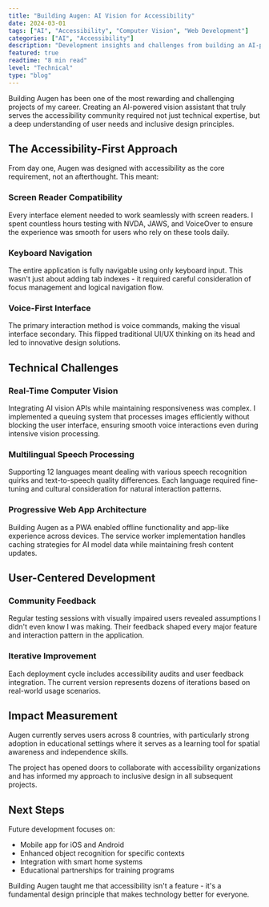 ```yaml
---
title: "Building Augen: AI Vision for Accessibility"
date: 2024-03-01
tags: ["AI", "Accessibility", "Computer Vision", "Web Development"]
categories: ["AI", "Accessibility"]
description: "Development insights and challenges from building an AI-powered vision assistant for accessibility"
featured: true
readtime: "8 min read"
level: "Technical"
type: "blog"
---
```


Building Augen has been one of the most rewarding and challenging projects of my career. Creating an AI-powered vision assistant that truly serves the accessibility community required not just technical expertise, but a deep understanding of user needs and inclusive design principles.

## The Accessibility-First Approach

From day one, Augen was designed with accessibility as the core requirement, not an afterthought. This meant:

### Screen Reader Compatibility
Every interface element needed to work seamlessly with screen readers. I spent countless hours testing with NVDA, JAWS, and VoiceOver to ensure the experience was smooth for users who rely on these tools daily.

### Keyboard Navigation
The entire application is fully navigable using only keyboard input. This wasn't just about adding tab indexes - it required careful consideration of focus management and logical navigation flow.

### Voice-First Interface
The primary interaction method is voice commands, making the visual interface secondary. This flipped traditional UI/UX thinking on its head and led to innovative design solutions.

## Technical Challenges

### Real-Time Computer Vision
Integrating AI vision APIs while maintaining responsiveness was complex. I implemented a queuing system that processes images efficiently without blocking the user interface, ensuring smooth voice interactions even during intensive vision processing.

### Multilingual Speech Processing
Supporting 12 languages meant dealing with various speech recognition quirks and text-to-speech quality differences. Each language required fine-tuning and cultural consideration for natural interaction patterns.

### Progressive Web App Architecture
Building Augen as a PWA enabled offline functionality and app-like experience across devices. The service worker implementation handles caching strategies for AI model data while maintaining fresh content updates.

## User-Centered Development

### Community Feedback
Regular testing sessions with visually impaired users revealed assumptions I didn't even know I was making. Their feedback shaped every major feature and interaction pattern in the application.

### Iterative Improvement
Each deployment cycle includes accessibility audits and user feedback integration. The current version represents dozens of iterations based on real-world usage scenarios.

## Impact Measurement

Augen currently serves users across 8 countries, with particularly strong adoption in educational settings where it serves as a learning tool for spatial awareness and independence skills.

The project has opened doors to collaborate with accessibility organizations and has informed my approach to inclusive design in all subsequent projects.

## Next Steps

Future development focuses on:
- Mobile app for iOS and Android
- Enhanced object recognition for specific contexts
- Integration with smart home systems
- Educational partnerships for training programs

Building Augen taught me that accessibility isn't a feature - it's a fundamental design principle that makes technology better for everyone.
